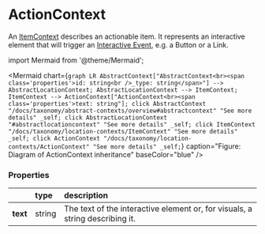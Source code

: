 # ActionContext

An [ItemContext](/docs/taxonomy/location-contexts/ItemContext) describes an actionable item. 
It represents an interactive element that will trigger an [Interactive Event](/docs/taxonomy/events/InteractiveEvent), e.g. a Button or a Link.

import Mermaid from '@theme/Mermaid';

<Mermaid chart={`
	graph LR
		AbstractContext["AbstractContext<br><span class='properties'>id: string<br />_type: string</span>"] --> AbstractLocationContext;
    AbstractLocationContext --> ItemContext;
    ItemContext --> ActionContext["ActionContext<br><span class='properties'>text: string"];
    click AbstractContext "/docs/taxonomy/abstract-contexts/overview#abstractcontext" "See more details" _self;
    click AbstractLocationContext "#abstractlocationcontext" "See more details" _self;
    click ItemContext "/docs/taxonomy/location-contexts/ItemContext" "See more details" _self;
    click ActionContext "/docs/taxonomy/location-contexts/ActionContext" "See more details" _self;
`} caption="Figure: Diagram of ActionContext inheritance" baseColor="blue" />

### Properties
|               | type        | description
| :--           | :--         | :--           
| **text**      | string      | The text of the interactive element or, for visuals, a string describing it.
